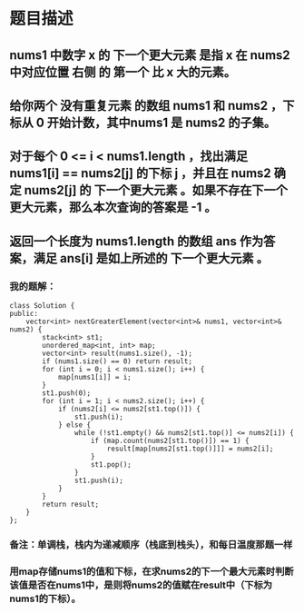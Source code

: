# 题目描述
## nums1 中数字 x 的 下一个更大元素 是指 x 在 nums2 中对应位置 右侧 的 第一个 比 x 大的元素。
## 给你两个 没有重复元素 的数组 nums1 和 nums2 ，下标从 0 开始计数，其中nums1 是 nums2 的子集。
## 对于每个 0 <= i < nums1.length ，找出满足 nums1[i] == nums2[j] 的下标 j ，并且在 nums2 确定 nums2[j] 的 下一个更大元素 。如果不存在下一个更大元素，那么本次查询的答案是 -1 。
## 返回一个长度为 nums1.length 的数组 ans 作为答案，满足 ans[i] 是如上所述的 下一个更大元素 。
### 我的题解：
```
class Solution {
public:
    vector<int> nextGreaterElement(vector<int>& nums1, vector<int>& nums2) {
        stack<int> st1;
        unordered_map<int, int> map;
        vector<int> result(nums1.size(), -1);
        if (nums1.size() == 0) return result;
        for (int i = 0; i < nums1.size(); i++) {
            map[nums1[i]] = i;
        }
        st1.push(0);
        for (int i = 1; i < nums2.size(); i++) {
            if (nums2[i] <= nums2[st1.top()]) {
                st1.push(i);
            } else {
                while (!st1.empty() && nums2[st1.top()] <= nums2[i]) {
                    if (map.count(nums2[st1.top()]) == 1) {
                        result[map[nums2[st1.top()]]] = nums2[i];
                    }
                    st1.pop();
                }
                st1.push(i);
            }
        }
        return result;
    }
};
```
### **备注**：单调栈，栈内为递减顺序（栈底到栈头），和每日温度那题一样
### 用map存储nums1的值和下标，在求nums2的下一个最大元素时判断该值是否在nums1中，是则将nums2的值赋在result中（下标为nums1的下标）。